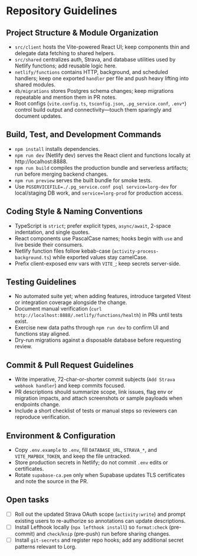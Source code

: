 # Repository Guidelines

## Project Structure & Module Organization

- `src/client` hosts the Vite-powered React UI; keep components thin and delegate data fetching to shared helpers.
- `src/shared` centralizes auth, Strava, and database utilities used by Netlify functions; add reusable logic here.
- `netlify/functions` contains HTTP, background, and scheduled handlers; keep one exported `handler` per file and push heavy lifting into shared modules.
- `db/migrations` stores Postgres schema changes; keep migrations repeatable and mention them in PR notes.
- Root configs (`vite.config.ts`, `tsconfig.json`, `.pg_service.conf`, `.env*`) control build output and connectivity—touch them sparingly and document updates.

## Build, Test, and Development Commands

- `npm install` installs dependencies.
- `npm run dev` (Netlify dev) serves the React client and functions locally at http://localhost:8888.
- `npm run build` compiles the production bundle and serverless artifacts; run before merging backend changes.
- `npm run preview` serves the built bundle for smoke tests.
- Use `PGSERVICEFILE=./.pg_service.conf psql service=lorg-dev` for local/staging DB work, and `service=lorg-prod` for production access.

## Coding Style & Naming Conventions

- TypeScript is `strict`; prefer explicit types, `async/await`, 2-space indentation, and single quotes.
- React components use PascalCase names; hooks begin with `use` and live beside their consumers.
- Netlify function files follow kebab-case (`activity-process-background.ts`) while exported values stay camelCase.
- Prefix client-exposed env vars with `VITE_`; keep secrets server-side.

## Testing Guidelines

- No automated suite yet; when adding features, introduce targeted Vitest or integration coverage alongside the change.
- Document manual verification (`curl http://localhost:8888/.netlify/functions/health`) in PRs until tests exist.
- Exercise new data paths through `npm run dev` to confirm UI and functions stay aligned.
- Dry-run migrations against a disposable database before requesting review.

## Commit & Pull Request Guidelines

- Write imperative, 72-char-or-shorter commit subjects (`Add Strava webhook handler`) and keep commits focused.
- PR descriptions should summarize scope, link issues, flag env or migration impacts, and attach screenshots or sample payloads when endpoints change.
- Include a short checklist of tests or manual steps so reviewers can reproduce verification.

## Environment & Configuration

- Copy `.env.example` to `.env`, fill `DATABASE_URL`, `STRAVA_*`, and `VITE_MAPBOX_TOKEN`, and keep the file untracked.
- Store production secrets in Netlify; do not commit `.env` edits or certificates.
- Rotate `supabase-ca.pem` only when Supabase updates TLS certificates and note the source in the PR.

## Open tasks

- [ ] Roll out the updated Strava OAuth scope (`activity:write`) and prompt existing users to re-authorize so annotations can update descriptions.
- [ ] Install Lefthook locally (`npx lefthook install`) so `format:check` (pre-commit) and `check`/`knip` (pre-push) run before sharing changes.
- [ ] Install `git-secrets` and register repo hooks; add any additional secret patterns relevant to Lorg.
